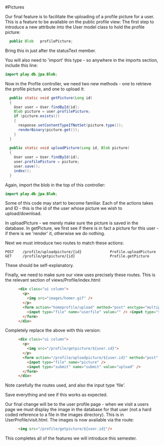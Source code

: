 #Pictures

Our final feature is to facilitate the uploading of a profile picture for a user. This is a feature to be available on the public profile view: The first step to introduce a new attribute into the User model class to hold the profile picture:

~~~java
  public Blob   profilePicture;
~~~

Bring this in just after the statusText member. 

You will also need to 'import' this type - so anywhere in the imports section, include this line:

~~~java
import play.db.jpa.Blob;
~~~

Now in the Profile controller, we need two new methods - one to retrieve the profile picture, and one to upload it:

~~~java
  public static void getPicture(Long id) 
  {
    User user = User.findById(id);
    Blob picture = user.profilePicture;
    if (picture.exists())
    {
      response.setContentTypeIfNotSet(picture.type());
      renderBinary(picture.get());
    }
  }
  
  public static void uploadPicture(Long id, Blob picture)
  {
    User user = User.findById(id);
    user.profilePicture = picture;
    user.save();
    index();
  }
~~~

Again, import the blob in the top of this controller:

~~~java
import play.db.jpa.Blob;
~~~

Some of this code may start to become familiar. Each of the actions takes and ID - this is the id of the user whose picture we wish to upload/download.

In uploadPicture - we merely make sure the picture is saved in the database. In getPicture, we first see if there is in fact a picture for this user - if there is we 'render' it, otherwise we do nothing.

Next we must introduce two routes to match these actions:

~~~
POST    /profile/uploadpicture/{id}             Profile.uploadPicture
GET     /profile/getpicture/{id}                Profile.getPicture
~~~

These should be self-explanatory.

Finally, we need to make sure our view uses precisely these routes. This is the relevant section of views/Profile/index.html:

~~~html
      <div class="ui column">
        <p>
          <img src="images/homer.gif" />
        </p>
        <form action="homeprofile/upload" method="post" enctype="multipart/form-data">
          <input type="file" name="userfile" value="" /> <input type="submit" name="submit" value="upload" />
        </form>
      </div>
~~~

Completely replace the above with this version:

~~~html
      <div class="ui column">
        <p>
          <img src="/profile/getpicture/${user.id}">
        </p>
        <form action="/profile/uploadpicture/${user.id}" method="post" enctype="multipart/form-data">    
          <input type="file" name="picture" /> 
          <input type="submit" name="submit" value="upload" />
        </form>
      </div>
~~~

Note carefully the routes used, and also the input type 'file'.

Save everything and see if this works as expected.

Our final change will be to the user profile page - when we visit a users page we must display the image in the database for that user (not a hard coded reference to a file in the images directory). This is in UserProfile/visit.html. The images is now available via the route:

~~~html
      <img src="/profile/getpicture/${user.id}"/> 
~~~

This completes all of the features we will introduce this semester.
